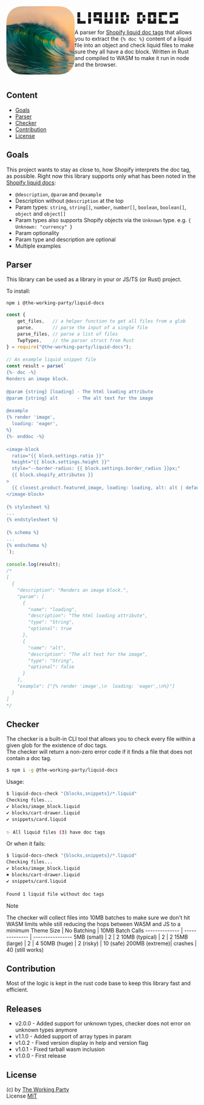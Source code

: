 <img src="./assets/logo.png" alt="Liquid Docs Logo" width="180" height="180" align="left">

```
 █   █ █▀█ █ █ █ █▀▄   █▀▄ █▀█ █▀▀ █▀▀
 █▄▄ █ ▀▀█ █▄█ █ █▄▀   █▄▀ █▄█ █▄▄ ▄▄█
```

A parser for [Shopify liquid doc tags](https://shopify.dev/docs/storefronts/themes/tools/liquid-doc)
that allows you to extract the `{% doc %}` content of a liquid file into an object and check liquid files
to make sure they all have a doc block. Written in Rust and compiled to WASM to make it run in node and the browser.

<br>

## Content

- [Goals](#goals)
- [Parser](#parser)
- [Checker](#checker)
- [Contribution](#contribution)
- [License](#license)

## Goals

This project wants to stay as close to, how Shopify interprets the doc tag, as possible.
Right now this library supports only what has been noted in the [Shopify liquid docs](https://shopify.dev/docs/storefronts/themes/tools/liquid-doc):
- `@description`, `@param` and `@example`
- Description without `@description` at the top
- Param types: `string`, `string[]`, `number`, `number[]`, `boolean`, `boolean[]`, `object` and `object[]`
- Param types also supports Shopify objects via the `Unknown` type. e.g. `{ Unknown: "currency" }`
- Param optionality
- Param type and description are optional
- Multiple examples

## Parser

This library can be used as a library in your or JS/TS (or Rust) project.

To install:
```sh
npm i @the-working-party/liquid-docs
```

```js
const {
	get_files,   // a helper function to get all files from a glob
	parse,       // parse the input of a single file
	parse_files, // parse a list of files
	TwpTypes,    // the parser struct from Rust
} = require("@the-working-party/liquid-docs");

// An example liquid snippet file
const result = parse(`
{%- doc -%}
Renders an image block.

@param {string} [loading] - The html loading attribute
@param {string} alt       - The alt text for the image

@example
{% render 'image',
  loading: 'eager',
%}
{%- enddoc -%}

<image-block
  ratio="{{ block.settings.ratio }}"
  height="{{ block.settings.height }}"
  style="--border-radius: {{ block.settings.border_radius }}px;"
  {{ block.shopify_attributes }}
>
  {{ closest.product.featured_image, loading: loading, alt: alt | default: closest.product.title }}
</image-block>

{% stylesheet %}
...
{% endstylesheet %}

{% schema %}
...
{% endschema %}
`);

console.log(result);
/*
[
  {
    "description": "Renders an image block.",
    "param": [
      {
        "name": "loading",
        "description": "The html loading attribute",
        "type": "String",
        "optional": true
      },
      {
        "name": "alt",
        "description": "The alt text for the image",
        "type": "String",
        "optional": false
      }
    ],
    "example": ["{% render 'image',\n  loading: 'eager',\n%}"]
  }
]
*/
```

## Checker

The checker is a built-in CLI tool that allows you to check every file within a
given glob for the existence of doc tags.<br>
The checker will return a non-zero error code if it finds a file that does not
contain a doc tag.

```sh
$ npm i -g @the-working-party/liquid-docs
```

Usage:
```sh
$ liquid-docs-check "{blocks,snippets}/*.liquid"
Checking files...
✔️ blocks/image_block.liquid
✔️ blocks/cart-drawer.liquid
✔️ snippets/card.liquid

✨ All liquid files (3) have doc tags
```

Or when it fails:
```sh
$ liquid-docs-check "{blocks,snippets}/*.liquid"
Checking files...
✔️ blocks/image_block.liquid
✖️ blocks/cart-drawer.liquid
✔️ snippets/card.liquid

Found 1 liquid file without doc tags
```

> [!NOTE]
> The checker will collect files into 10MB batches to make sure we don't hit
> WASM limits while still reducing the hops between WASM and JS to a minimum
> Theme Size     | No Batching    | 10MB Batch Calls
> -------------- | -------------- | ----------------
> 5MB (small)    | 2              | 2
> 10MB (typical) | 2              | 2
> 15MB (large)   | 2              | 4
> 50MB (huge)    | 2 (risky)      | 10 (safe)
> 200MB (extreme)| crashes        | 40 (still works)

## Contribution

Most of the logic is kept in the rust code base to keep this library fast and
efficient.

## Releases

- v2.0.0  - Added support for unknown types, checker does not error on unknown types anymore
- v1.1.0  - Added support of array types in param
- v1.0.2  - Fixed version display in help and version flag
- v1.0.1  - Fixed tarball wasm inclusion
- v1.0.0  - First release

## License

(c) by [The Working Party](https://theworkingparty.com.au/)<br>
License [MIT](./LICENSE)
